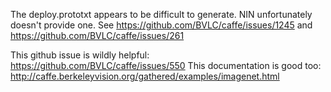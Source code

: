   The deploy.prototxt appears to be difficult to generate. NIN unfortunately
  doesn't provide one. See https://github.com/BVLC/caffe/issues/1245
  and https://github.com/BVLC/caffe/issues/261

This github issue is wildly helpful:
  https://github.com/BVLC/caffe/issues/550
This documentation is good too:
  http://caffe.berkeleyvision.org/gathered/examples/imagenet.html
